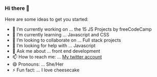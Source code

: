 ### Hi there 👋

Here are some ideas to get you started:

- 🔭 I’m currently working on ... the 15 JS Projects by freeCodeCamp
- 🌱 I’m currently learning ... Javascript and CSS
- 👯 I’m looking to collaborate on ... Full stack projects
- 🤔 I’m looking for help with ... Javascript
- 💬 Ask me about ... front end development
- 📫 How to reach me: ... [My twitter account](https://twitter.com/gurnehmat)
- 😄 Pronouns: ... She/Her
- ⚡ Fun fact: ... I love cheesecake

